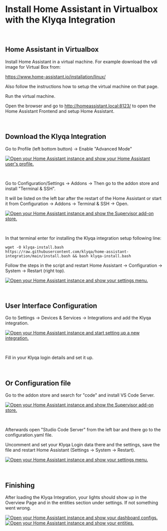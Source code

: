 # Install Home Assistant in Virtualbox with the Klyqa Integration

<br/>

## Home Assistant in Virtualbox

Install Home Assistant in a virtual machine. For example download the vdi image for Virtual Box from:

https://www.home-assistant.io/installation/linux/

Also follow the instructions how to setup the virtual machine on that page.

Run the virtual machine.

Open the browser and go to http://homeassistant.local:8123/ to open the Home Assistant Frontend and setup Home Assistant.

<br/>

## Download the Klyqa Integration

Go to Profile (left bottom button) -> Enable "Advanced Mode"

[![Open your Home Assistant instance and show your Home Assistant user's profile.](https://my.home-assistant.io/badges/profile.svg)](https://my.home-assistant.io/redirect/profile/)

<br/>

Go to Configuration/Settings -> Addons ->
Then go to the addon store and install "Terminal & SSH".

It will be listed on the left bar after the restart of the Home Assistant or start it from Configuration -> Addons -> Terminal & SSH -> Open.

[![Open your Home Assistant instance and show the Supervisor add-on store.](https://my.home-assistant.io/badges/supervisor_store.svg)](https://my.home-assistant.io/redirect/supervisor_store/)

<br/>

In that terminal enter for installing the Klyqa integration setup following line:

```
wget -O klyqa-install.bash https://raw.githubusercontent.com/klyqa/home-assistant-integration/main/install.bash && bash klyqa-install.bash
```

Follow the steps in the script and restart Home Assistant -> Configuration -> System -> Restart (right top).

[![Open your Home Assistant instance and show your settings menu.](https://my.home-assistant.io/badges/config.svg)](https://my.home-assistant.io/redirect/config/)

<br/>

## User Interface Configuration


Go to Settings -> Devices & Services -> Integrations and add the Klyqa integration.

[![Open your Home Assistant instance and start setting up a new integration.](https://my.home-assistant.io/badges/config_flow_start.svg)](https://my.home-assistant.io/redirect/config_flow_start/?domain=Klyqa)

<br/>

Fill in your Klyqa login details and set it up.

<br/>

## Or Configuration file

Go to the addon store and search for "code" and install VS Code Server.

[![Open your Home Assistant instance and show the Supervisor add-on store.](https://my.home-assistant.io/badges/supervisor_store.svg)](https://my.home-assistant.io/redirect/supervisor_store/)

<br/>

Afterwards open "Studio Code Server" from the left bar and there go to the configuration.yaml file.

Uncomment and set your Klyqa Login data there and the settings, save the file and restart Home Assistant (Settings -> System -> Restart).

[![Open your Home Assistant instance and show your settings menu.](https://my.home-assistant.io/badges/config.svg)](https://my.home-assistant.io/redirect/config/)

<br/>

## Finishing

After loading the Klyqa Integration, your lights should show up in the Overview Page and in the entities section under settings. If not something went wrong.

[![Open your Home Assistant instance and show your dashboard configs.](https://my.home-assistant.io/badges/lovelace_dashboards.svg)](https://my.home-assistant.io/redirect/lovelace_dashboards/) [![Open your Home Assistant instance and show your entities.](https://my.home-assistant.io/badges/entities.svg)](https://my.home-assistant.io/redirect/entities/)